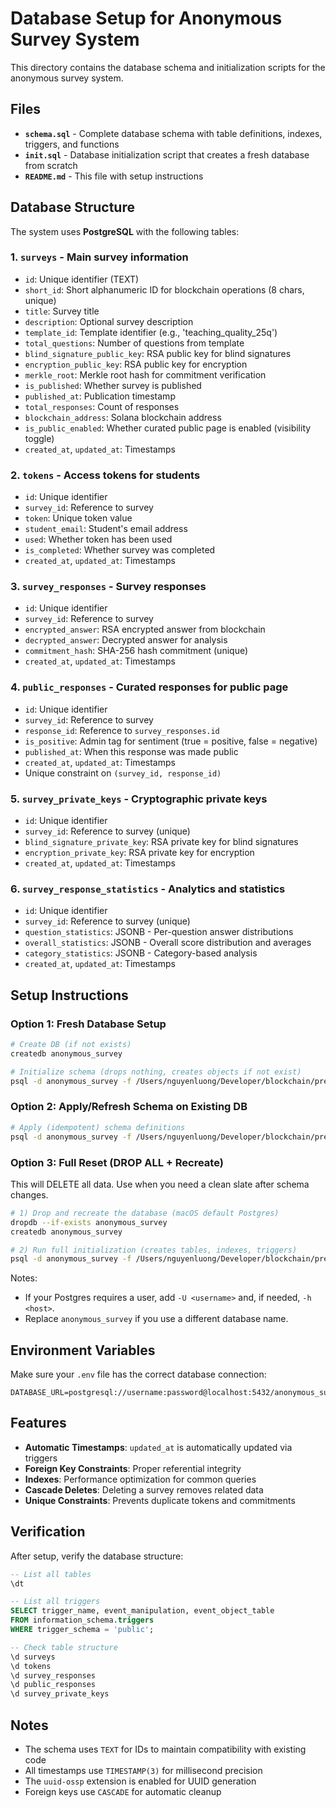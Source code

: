 # Database Setup for Anonymous Survey System

This directory contains the database schema and initialization scripts for the anonymous survey system.

## Files

- **`schema.sql`** - Complete database schema with table definitions, indexes, triggers, and functions
- **`init.sql`** - Database initialization script that creates a fresh database from scratch
- **`README.md`** - This file with setup instructions

## Database Structure

The system uses **PostgreSQL** with the following tables:

### 1. `surveys` - Main survey information
- `id`: Unique identifier (TEXT)
- `short_id`: Short alphanumeric ID for blockchain operations (8 chars, unique)
- `title`: Survey title
- `description`: Optional survey description
- `template_id`: Template identifier (e.g., 'teaching_quality_25q')
- `total_questions`: Number of questions from template
- `blind_signature_public_key`: RSA public key for blind signatures
- `encryption_public_key`: RSA public key for encryption
- `merkle_root`: Merkle root hash for commitment verification
- `is_published`: Whether survey is published
- `published_at`: Publication timestamp
- `total_responses`: Count of responses
- `blockchain_address`: Solana blockchain address
- `is_public_enabled`: Whether curated public page is enabled (visibility toggle)
- `created_at`, `updated_at`: Timestamps

### 2. `tokens` - Access tokens for students
- `id`: Unique identifier
- `survey_id`: Reference to survey
- `token`: Unique token value
- `student_email`: Student's email address
- `used`: Whether token has been used
- `is_completed`: Whether survey was completed
- `created_at`, `updated_at`: Timestamps

### 3. `survey_responses` - Survey responses
- `id`: Unique identifier
- `survey_id`: Reference to survey
- `encrypted_answer`: RSA encrypted answer from blockchain
- `decrypted_answer`: Decrypted answer for analysis
- `commitment_hash`: SHA-256 hash commitment (unique)
- `created_at`, `updated_at`: Timestamps

### 4. `public_responses` - Curated responses for public page
- `id`: Unique identifier
- `survey_id`: Reference to survey
- `response_id`: Reference to `survey_responses.id`
- `is_positive`: Admin tag for sentiment (true = positive, false = negative)
- `published_at`: When this response was made public
- `created_at`, `updated_at`: Timestamps
- Unique constraint on `(survey_id, response_id)`

### 5. `survey_private_keys` - Cryptographic private keys
- `id`: Unique identifier
- `survey_id`: Reference to survey (unique)
- `blind_signature_private_key`: RSA private key for blind signatures
- `encryption_private_key`: RSA private key for encryption
- `created_at`, `updated_at`: Timestamps

### 6. `survey_response_statistics` - Analytics and statistics
- `id`: Unique identifier
- `survey_id`: Reference to survey (unique)
- `question_statistics`: JSONB - Per-question answer distributions
- `overall_statistics`: JSONB - Overall score distribution and averages
- `category_statistics`: JSONB - Category-based analysis
- `created_at`, `updated_at`: Timestamps

## Setup Instructions

### Option 1: Fresh Database Setup
```bash
# Create DB (if not exists)
createdb anonymous_survey

# Initialize schema (drops nothing, creates objects if not exist)
psql -d anonymous_survey -f /Users/nguyenluong/Developer/blockchain/pre/code/anonymous-survey-dapp/server/database/init.sql
```

### Option 2: Apply/Refresh Schema on Existing DB
```bash
# Apply (idempotent) schema definitions
psql -d anonymous_survey -f /Users/nguyenluong/Developer/blockchain/pre/code/anonymous-survey-dapp/server/database/schema.sql
```

### Option 3: Full Reset (DROP ALL + Recreate)
This will DELETE all data. Use when you need a clean slate after schema changes.
```bash
# 1) Drop and recreate the database (macOS default Postgres)
dropdb --if-exists anonymous_survey
createdb anonymous_survey

# 2) Run full initialization (creates tables, indexes, triggers)
psql -d anonymous_survey -f /Users/nguyenluong/Developer/blockchain/pre/code/anonymous-survey-dapp/server/database/init.sql
```

Notes:
- If your Postgres requires a user, add `-U <username>` and, if needed, `-h <host>`.
- Replace `anonymous_survey` if you use a different database name.

## Environment Variables

Make sure your `.env` file has the correct database connection:

```env
DATABASE_URL=postgresql://username:password@localhost:5432/anonymous_survey
```

## Features

- **Automatic Timestamps**: `updated_at` is automatically updated via triggers
- **Foreign Key Constraints**: Proper referential integrity
- **Indexes**: Performance optimization for common queries
- **Cascade Deletes**: Deleting a survey removes related data
- **Unique Constraints**: Prevents duplicate tokens and commitments

## Verification

After setup, verify the database structure:

```sql
-- List all tables
\dt

-- List all triggers
SELECT trigger_name, event_manipulation, event_object_table 
FROM information_schema.triggers 
WHERE trigger_schema = 'public';

-- Check table structure
\d surveys
\d tokens
\d survey_responses
\d public_responses
\d survey_private_keys
```

## Notes

- The schema uses `TEXT` for IDs to maintain compatibility with existing code
- All timestamps use `TIMESTAMP(3)` for millisecond precision
- The `uuid-ossp` extension is enabled for UUID generation
- Foreign keys use `CASCADE` for automatic cleanup

